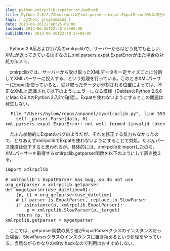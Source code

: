```yaml
---
slug: python-xmlrpclib-expaterror-badhack
title: Python 2.6/2.7のxmlrpclibでxml.parsers.expat.ExpatErrorが出た場合の対処
tags: [ python, programming ]
date: 2013-06-26T22:40:25+09:00
lastmod: 2013-06-26T22:40:55+09:00
publishDate: 2013-06-26T22:40:25+09:00
---
```


<p>　Python 2.6系および2/7系のxmlrpclibで、サーバーからはどう見ても正しいXMLが返ってきているはずなのにxml.parsers.expat.ExpatErrorが出た場合の対処方法メモ。</p>

<p>　xmlrpclibでは、サーバーから受け取ったXMLデータを一定サイズごとに分割してXMLパーサーに投入する、という処理を行っている。このときXMLパーサーにExpatを使っていると、受け取ったデータが分割される位置によっては、不正なXMLと認識されて以下のようにエラーになる模様（DebianのPython 2.6.6とMac OS XのPython 2.7.2で確認）。Expatを使わないようにするとこの問題は発生しない。</p>

<pre>
  File "/Users/hylom/repos/anpanel/myxmlrpclib.py", line 559, in feed
    self._parser.Parse(data, 0)
xml.parsers.expat.ExpatError: not well-formed (invalid token): line 30, column 114
</pre>

<p>　たぶん挙動的にExpatのバグのようだが、それを修正する気力もなかったので、とりあえずxmlrpclibでExpatを使わないようにすることで対処。たぶんパース速度は低下すると思われるが。具体的には、xmlrpclibをimportしたのち、XMLパーサーを取得するxmlrpclib.getparser関数を以下のようにして置き換える。</p>

<pre>
import xmlrpclib

# xmlrpclib's ExpatParser has bug, so do not use
org_getparser = xmlrpclib.getparser
def mygetparser(use_datetime=0):
    (p, t) = org_getparser(use_datetime)
    # if parser is ExpatParser, replace to SlowParser
    if isinstance(p, xmlrpclib.ExpatParser):
        p = xmlrpclib.SlowParser(p._target)
    return (p, t)
xmlrpclib.getparser = mygetparser
</pre>

<p>　ここでは、getparser関数の戻り値がExpatParserクラスのインスタンスだった場合、SlowParserクラスのインスタンスに置き換えるという処理をやっている。当然ながらかなりのdirty hackなので利用はおすすめしない。</p>
